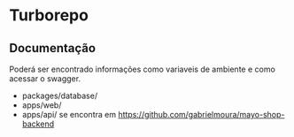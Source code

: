 # Turborepo

## Documentação
Poderá ser encontrado informações como variaveis de ambiente e como acessar o swagger.
* packages/database/
* apps/web/
* apps/api/ se encontra em https://github.com/gabrielmoura/mayo-shop-backend

